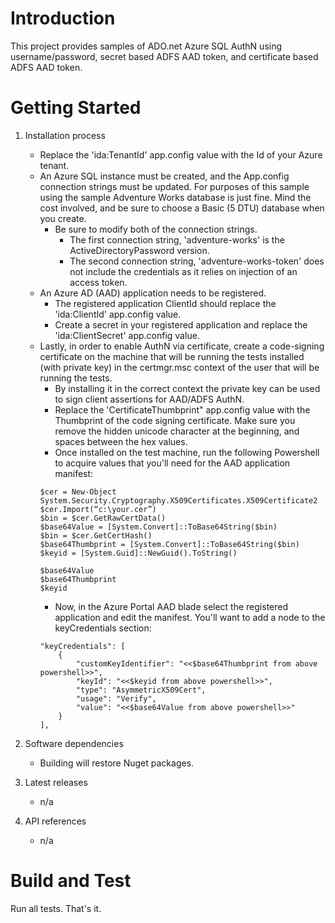 # Introduction
This project provides samples of ADO.net Azure SQL AuthN using username/password, secret based ADFS AAD token, and certificate based ADFS AAD token.

# Getting Started
1.	Installation process
    * Replace the 'ida:TenantId' app.config value with the Id of your Azure tenant.
    * An Azure SQL instance must be created, and the App.config connection strings must be updated. 
      For purposes of this sample using the sample Adventure Works database is just fine. 
      Mind the cost involved, and be sure to choose a Basic (5 DTU) database when you create.
      * Be sure to modify both of the connection strings. 
        * The first connection string, 'adventure-works' is the ActiveDirectoryPassword version. 
        * The second connection string, 'adventure-works-token' does not include the credentials as it relies on injection of an access token.
    * An Azure AD (AAD) application needs to be registered.
      * The registered application ClientId should replace the 'ida:ClientId' app.config value.
      * Create a secret in your registered application and replace the 'ida:ClientSecret' app.config value.
    * Lastly, in order to enable AuthN via certificate, create a code-signing certificate on the machine that will be running the 
      tests installed (with private key) in the certmgr.msc context of the user that will be running the tests.
       * By installing it in the correct context the private key can be used to sign client assertions for AAD/ADFS AuthN.
       * Replace the 'CertificateThumbprint" app.config value with the Thumbprint of the code signing certificate. Make sure you remove the hidden unicode character at the beginning, and spaces between the hex values.
       * Once installed on the test machine, run the following Powershell to acquire values that you'll need for the AAD application manifest:
        ```
        $cer = New-Object System.Security.Cryptography.X509Certificates.X509Certificate2
        $cer.Import(“c:\your.cer”)
        $bin = $cer.GetRawCertData()
        $base64Value = [System.Convert]::ToBase64String($bin)
        $bin = $cer.GetCertHash()
        $base64Thumbprint = [System.Convert]::ToBase64String($bin)
        $keyid = [System.Guid]::NewGuid().ToString()

        $base64Value
        $base64Thumbprint 
        $keyid
        ```
        * Now, in the Azure Portal AAD blade select the registered application and edit the manifest. You'll want to add a node to the keyCredentials section:
        ```
        "keyCredentials": [
            {
                "customKeyIdentifier": "<<$base64Thumbprint from above powershell>>",
                "keyId": "<<$keyid from above powershell>>",
                "type": "AsymmetricX509Cert",
                "usage": "Verify",
                "value": "<<$base64Value from above powershell>>"
            }
        ],

        ```

2.	Software dependencies
    * Building will restore Nuget packages.
3.	Latest releases
    * n/a
4.	API references
    * n/a

# Build and Test
Run all tests. That's it.
